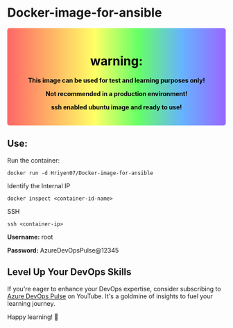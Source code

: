 # Docker-image-for-ansible

<div style="background: linear-gradient(to right, #ff6666, #ffb366, #ffff66, #66ff66, #66b3ff, #9966ff); color: black; padding: 20px; border-radius: 5px; position: relative; text-align: center;">
  <h1>warning:</h3>
  <p><strong>This image can be used for test and learning purposes only!</strong></p>
  <p><strong>Not recommended in a production environment!</strong></p>
  <p><strong>ssh enabled ubuntu image and ready to use!</strong></p>
</div>

## Use:

Run the container:

```docker run -d Hriyen07/Docker-image-for-ansible```

Identify the Internal IP

```docker inspect <container-id-name>```

SSH

```ssh <container-ip>```

**Username:** root

**Password:** AzureDevOpsPulse@12345


## Level Up Your DevOps Skills

If you're eager to enhance your DevOps expertise, consider subscribing to [Azure DevOps Pulse](https://www.youtube.com/@AzureDevOpsPulse) on YouTube. It's a goldmine of insights to fuel your learning journey.

Happy learning! 🚀